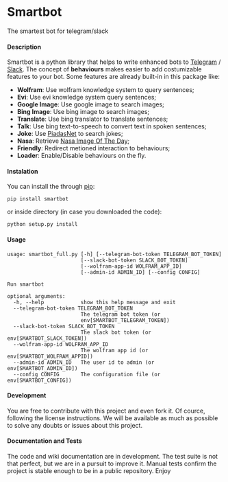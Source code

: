 # Smartbot
The smartest bot for telegram/slack


#### Description
Smartbot is a python library that helps to write enhanced bots to [Telegram](https://telegram.org/) / [Slack](https://slack.com/).
The concept of **behaviours** makes easier to add costumizable features to your bot. Some features are already built-in in this package like:
- **Wolfram**: Use wolfram knowledge system to query sentences; 
- **Evi**: Use evi knowledge system query sentences;
- **Google Image**: Use google image to search images;
- **Bing Image**: Use bing image to search images;
- **Translate**: Use bing translator to translate sentences;
- **Talk**: Use bing text-to-speech to convert text in spoken sentences;
- **Joke**: Use [PiadasNet](http://piadasnet.com) to search jokes;
- **Nasa**: Retrieve [Nasa Image Of The Day](http://apod.nasa.gov/apod/astropix.html);
- **Friendly**: Redirect metioned interaction to behaviours;
- **Loader**: Enable/Disable behaviours on the fly.


#### Instalation

You can install the through [pip](https://github.com/pypa/pip):
```
pip install smartbot
```
or inside directory (in case you downloaded the code):
```
python setup.py install
```

#### Usage

```
usage: smartbot_full.py [-h] [--telegram-bot-token TELEGRAM_BOT_TOKEN]
                        [--slack-bot-token SLACK_BOT_TOKEN]
                        [--wolfram-app-id WOLFRAM_APP_ID]
                        [--admin-id ADMIN_ID] [--config CONFIG]

Run smartbot

optional arguments:
  -h, --help            show this help message and exit
  --telegram-bot-token TELEGRAM_BOT_TOKEN
                        The telegram bot token (or
                        env[SMARTBOT_TELEGRAM_TOKEN])
  --slack-bot-token SLACK_BOT_TOKEN
                        The slack bot token (or env[SMARTBOT_SLACK_TOKEN])
  --wolfram-app-id WOLFRAM_APP_ID
                        The wolfram app id (or env[SMARTBOT_WOLFRAM_APPID])
  --admin-id ADMIN_ID   The user id to admin (or env[SMARTBOT_ADMIN_ID])
  --config CONFIG       The configuration file (or env[SMARTBOT_CONFIG])
```

#### Development
You are free to contribute with this project and even fork it. Of cource, following the license instructions. We will be available as much as possible to solve any doubts or issues about this project.

#### Documentation and Tests
The code and wiki documentation are in development.
The test suite is not that perfect, but we are in a pursuit to improve it. Manual tests confirm the project is stable enough to be in a public repository. Enjoy
